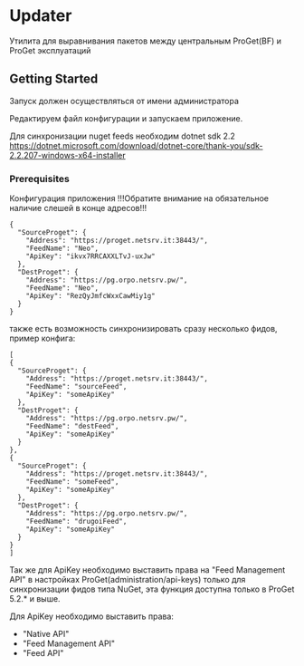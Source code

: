 # Updater

Утилита для выравнивания пакетов между центральным ProGet(BF) и ProGet эксплуатаций

## Getting Started

Запуск должен осуществляться от имени администратора

Редактируем файл конфигурации и запускаем приложение. 

Для синхронизации nuget feeds необходим dotnet sdk 2.2
https://dotnet.microsoft.com/download/dotnet-core/thank-you/sdk-2.2.207-windows-x64-installer

### Prerequisites

Конфигурация приложения
!!!Обратите внимание на обязательное наличие слешей в конце адресов!!!
```
{
  "SourceProget": {
    "Address": "https://proget.netsrv.it:38443/",
    "FeedName": "Neo",
    "ApiKey": "ikvx7RRCAXXLTvJ-uxJw"
  },
  "DestProget": {
    "Address": "https://pg.orpo.netsrv.pw/",
    "FeedName": "Neo",
    "ApiKey": "RezQyJmfcWxxCawMiy1g"
  }
}

```
также есть возможность синхронизировать сразу несколько фидов, пример конфига:
```
[
{
  "SourceProget": {
    "Address": "https://proget.netsrv.it:38443/",
    "FeedName": "sourceFeed",
    "ApiKey": "someApiKey"
  },
  "DestProget": {
    "Address": "https://pg.orpo.netsrv.pw/",
    "FeedName": "destFeed",
    "ApiKey": "someApiKey"
  }
},
{
  "SourceProget": {
    "Address": "https://proget.netsrv.it:38443/",
    "FeedName": "someFeed",
    "ApiKey": "someApiKey"
  },
  "DestProget": {
    "Address": "https://pg.orpo.netsrv.pw/",
    "FeedName": "drugoiFeed",
    "ApiKey": "someApiKey"
  }
}
]

```

Так же для ApiKey необходимо выставить права на "Feed Management API" в настройках ProGet(administration/api-keys) 
только для синхронизации фидов типа NuGet, эта функция доступна только в ProGet 5.2.* и выше.

Для ApiKey необходимо выставить права:
- "Native API"
- "Feed Management API"
- "Feed API"
